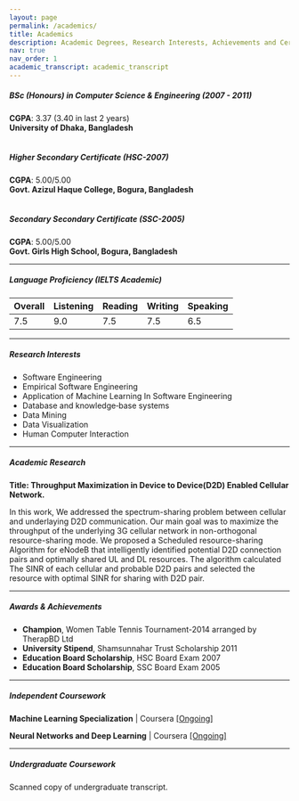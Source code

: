 ```yaml
---
layout: page
permalink: /academics/
title: Academics
description: Academic Degrees, Research Interests, Achievements and Certifications
nav: true
nav_order: 1
academic_transcript: academic_transcript
---
```


<article>
    <style type="text/css">
  .embed-responsive {
      position: relative;
      display: block;
      height: 0;
      padding: 0;
      overflow: hidden;
  }
</style>

<h5>BSc (Honours) in Computer Science &amp; Engineering (2007 - 2011)</h5>
<p><strong>CGPA</strong>: 3.37 (3.40 in last 2 years) <br>
<strong>University of Dhaka, Bangladesh</strong> <br>
<br>
<h5>Higher Secondary Certificate (HSC-2007)</h5>
<p><strong>CGPA</strong>: 5.00/5.00 <br>
<strong>Govt. Azizul Haque College, Bogura, Bangladesh</strong> <br>
<br>
<h5>Secondary Secondary Certificate (SSC-2005)</h5>
<p><strong>CGPA</strong>: 5.00/5.00 <br>
<strong>Govt. Girls High School, Bogura, Bangladesh</strong> <br>
<hr>
<h5>Language Proficiency (IELTS Academic)<a target="_blank" href="/assets/pdf/Mushfekur_Rahman_IELTS_Report.pdf"><i class="fa fa-external-link-alt"></i></a></h5>

<tbdoy>
        </tbdoy><table class="table">
    <thead>
        <tr><th scope="col">Overall</th>
        <th scope="col">Listening</th>
        <th scope="col">Reading</th>
        <th scope="col">Writing</th>
        <th scope="col">Speaking</th>
    </tr></thead>
    <tbody><tr>
            <td>7.5</td>
            <td>9.0</td>
            <td>7.5</td>
            <td>7.5</td>
            <td>6.5</td>
        </tr>
    
</tbody></table>
<hr>

<h5 id="awards-achievements">Research Interests</h5>
<ul>
  <li>Software Engineering</li>
  <li>Empirical Software Engineering</li>
  <li>Application of Machine Learning In Software Engineering</li>
  <li>Database and knowledge‑base systems</li>
  <li>Data Mining</li>
  <li>Data Visualization</li>
  <li>Human Computer Interaction</li>
</ul>

<hr>

<h5>Academic Research</h5>
<strong>Title: Throughput Maximization in Device to Device(D2D) Enabled Cellular Network.</strong><br>
<p>In this work, We addressed the spectrum-sharing problem between cellular and underlaying D2D communication. Our main goal was to maximize the throughput of the underlying 3G cellular network in non-orthogonal resource-sharing mode. We proposed a Scheduled resource-sharing Algorithm for eNodeB that intelligently identified potential D2D connection pairs and optimally shared UL and DL resources. The algorithm calculated The SINR of each cellular and probable D2D pairs and selected the resource with optimal SINR for sharing with D2D pair.</p>

<hr>

<h5 id="awards-achievements">Awards &amp; Achievements</h5>
<ul>
  <li><strong>Champion</strong>, Women Table Tennis Tournament-2014 arranged by TherapBD Ltd</li>
  <li><strong>University Stipend</strong>, Shamsunnahar Trust Scholarship 2011</li>
  <li><strong>Education Board Scholarship</strong>, HSC Board Exam 2007</li>
  <li><strong>Education Board Scholarship</strong>, SSC Board Exam 2005</li>
</ul>
<hr>

<h5>Independent Coursework</h5>
<strong>Machine Learning Specialization</strong> | Coursera <a target="_blank" href="https://www.coursera.org/specializations/machine-learning-introduction">[Ongoing]</a>
<br>
<p><strong>Neural Networks and Deep Learning</strong> | Coursera <a target="_blank" href="https://www.coursera.org/learn/neural-networks-deep-learning?specialization=deep-learning">[Ongoing]</a>
<hr>

<h5>Undergraduate Coursework</h5>
<p>Scanned copy of undergraduate transcript. <a target="_blank" href="../assets/pdf/academic_transcript.pdf"><i class="fa fa-external-link-alt"></i></a></p>

<!-- <div class="embed-responsive" style="padding-bottom:130%">
    <object data="{{ academic_transcript | prepend: '/assets/pdf' | prepend: site.baseurl}}" type="application/pdf" width="100%" height="100%">
        <p>
            It appears you don't have a PDF plugin for this browser.
            You can <a href="{{ academic_transcript | prepend: '/assets/pdf' | prepend: site.baseurl}}">click here to download the PDF file.</a>
        </p>
    </object>
</div> -->


<!-- <div class="embed-responsive" style="padding-bottom:130%">
    <object data="../assets/pdf/academic_transcript.pdf" type="application/pdf" width="100%" height="100%">
        <p>
            It appears you don't have a PDF plugin for this browser.
            You can <a href="../assets/pdf/academic_transcript.pdf">click here to download the PDF file.</a>
        </p>
    </object>
</div> -->


